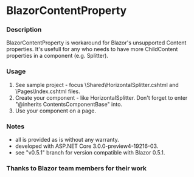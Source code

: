 # BlazorContentProperty

### Description
BlazorContentProperty is workaround for Blazor's unsupported Content properties.
It's usefull for any who needs to have more ChildContent properties in a component (e.g. Splitter).

### Usage
1) See sample project - focus \Shared\HorizontalSplitter.cshtml and \Pages\Index.cshtml files.
2) Create your component - like HorizontalSplitter. Don't forget to enter "@inherits ContentsComponentBase" into.
3) Use your component on a page.

### Notes
- all is provided as is without any warranty.
- developed with ASP.NET Core 3.0.0-preview4-19216-03.
- see "v0.5.1" branch for version compatible with Blazor 0.5.1.

### Thanks to Blazor team members for their work